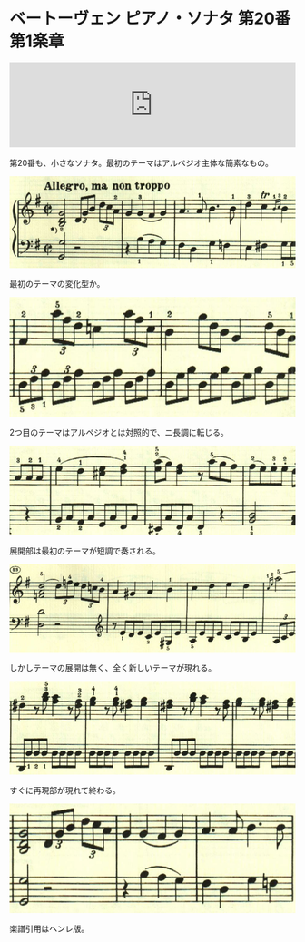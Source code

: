 # ベートーヴェン ピアノ・ソナタ 第20番 第1楽章

<iframe allow="autoplay *; encrypted-media *;" frameborder="0" height="150" style="width:100%;max-width:660px;overflow:hidden;background:transparent;" sandbox="allow-forms allow-popups allow-same-origin allow-scripts allow-storage-access-by-user-activation allow-top-navigation-by-user-activation" src="https://embed.music.apple.com/us/album/piano-sonata-no-20-in-g-major-op-49-no-2-i-andante/961808697?i=961809069&app=music"></iframe>

第20番も、小さなソナタ。最初のテーマはアルペジオ主体な簡素なもの。

<img src="934.jpg">

最初のテーマの変化型か。

<img src="932.jpg">

2つ目のテーマはアルペジオとは対照的で、ニ長調に転じる。

<img src="933.jpg">

展開部は最初のテーマが短調で奏される。

<img src="930.jpg">

しかしテーマの展開は無く、全く新しいテーマが現れる。

<img src="931.jpg">

すぐに再現部が現れて終わる。

<img src="929.jpg">

楽譜引用はヘンレ版。
